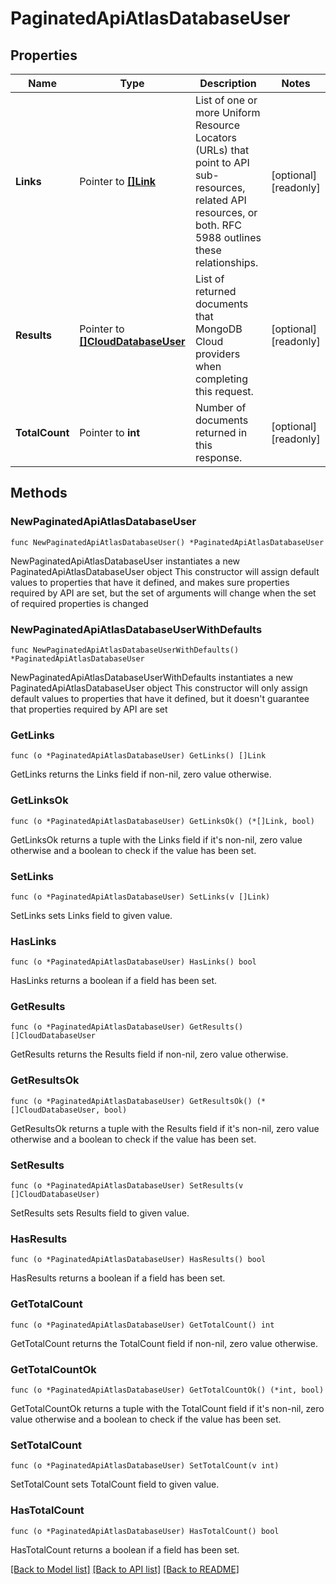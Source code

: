 # PaginatedApiAtlasDatabaseUser

## Properties

Name | Type | Description | Notes
------------ | ------------- | ------------- | -------------
**Links** | Pointer to [**[]Link**](Link.md) | List of one or more Uniform Resource Locators (URLs) that point to API sub-resources, related API resources, or both. RFC 5988 outlines these relationships. | [optional] [readonly] 
**Results** | Pointer to [**[]CloudDatabaseUser**](CloudDatabaseUser.md) | List of returned documents that MongoDB Cloud providers when completing this request. | [optional] [readonly] 
**TotalCount** | Pointer to **int** | Number of documents returned in this response. | [optional] [readonly] 

## Methods

### NewPaginatedApiAtlasDatabaseUser

`func NewPaginatedApiAtlasDatabaseUser() *PaginatedApiAtlasDatabaseUser`

NewPaginatedApiAtlasDatabaseUser instantiates a new PaginatedApiAtlasDatabaseUser object
This constructor will assign default values to properties that have it defined,
and makes sure properties required by API are set, but the set of arguments
will change when the set of required properties is changed

### NewPaginatedApiAtlasDatabaseUserWithDefaults

`func NewPaginatedApiAtlasDatabaseUserWithDefaults() *PaginatedApiAtlasDatabaseUser`

NewPaginatedApiAtlasDatabaseUserWithDefaults instantiates a new PaginatedApiAtlasDatabaseUser object
This constructor will only assign default values to properties that have it defined,
but it doesn't guarantee that properties required by API are set

### GetLinks

`func (o *PaginatedApiAtlasDatabaseUser) GetLinks() []Link`

GetLinks returns the Links field if non-nil, zero value otherwise.

### GetLinksOk

`func (o *PaginatedApiAtlasDatabaseUser) GetLinksOk() (*[]Link, bool)`

GetLinksOk returns a tuple with the Links field if it's non-nil, zero value otherwise
and a boolean to check if the value has been set.

### SetLinks

`func (o *PaginatedApiAtlasDatabaseUser) SetLinks(v []Link)`

SetLinks sets Links field to given value.

### HasLinks

`func (o *PaginatedApiAtlasDatabaseUser) HasLinks() bool`

HasLinks returns a boolean if a field has been set.
### GetResults

`func (o *PaginatedApiAtlasDatabaseUser) GetResults() []CloudDatabaseUser`

GetResults returns the Results field if non-nil, zero value otherwise.

### GetResultsOk

`func (o *PaginatedApiAtlasDatabaseUser) GetResultsOk() (*[]CloudDatabaseUser, bool)`

GetResultsOk returns a tuple with the Results field if it's non-nil, zero value otherwise
and a boolean to check if the value has been set.

### SetResults

`func (o *PaginatedApiAtlasDatabaseUser) SetResults(v []CloudDatabaseUser)`

SetResults sets Results field to given value.

### HasResults

`func (o *PaginatedApiAtlasDatabaseUser) HasResults() bool`

HasResults returns a boolean if a field has been set.
### GetTotalCount

`func (o *PaginatedApiAtlasDatabaseUser) GetTotalCount() int`

GetTotalCount returns the TotalCount field if non-nil, zero value otherwise.

### GetTotalCountOk

`func (o *PaginatedApiAtlasDatabaseUser) GetTotalCountOk() (*int, bool)`

GetTotalCountOk returns a tuple with the TotalCount field if it's non-nil, zero value otherwise
and a boolean to check if the value has been set.

### SetTotalCount

`func (o *PaginatedApiAtlasDatabaseUser) SetTotalCount(v int)`

SetTotalCount sets TotalCount field to given value.

### HasTotalCount

`func (o *PaginatedApiAtlasDatabaseUser) HasTotalCount() bool`

HasTotalCount returns a boolean if a field has been set.

[[Back to Model list]](../README.md#documentation-for-models) [[Back to API list]](../README.md#documentation-for-api-endpoints) [[Back to README]](../README.md)


